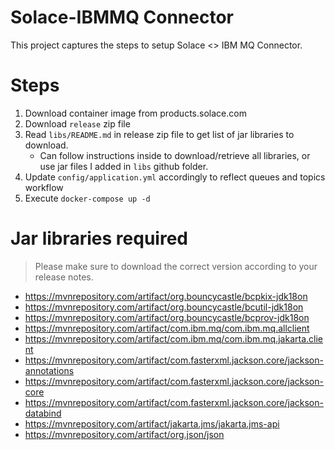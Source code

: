 # Solace-IBMMQ Connector

This project captures the steps to setup Solace <> IBM MQ Connector.

# Steps

1. Download container image from products.solace.com
2. Download `release` zip file
3. Read `libs/README.md` in release zip file to get list of jar libraries to download.
   - Can follow instructions inside to download/retrieve all libraries, or use jar files I added in `libs` github folder.
4. Update `config/application.yml` accordingly to reflect queues and topics workflow
5. Execute `docker-compose up -d`

# Jar libraries required
> Please make sure to download the correct version according to your release notes.
- https://mvnrepository.com/artifact/org.bouncycastle/bcpkix-jdk18on
- https://mvnrepository.com/artifact/org.bouncycastle/bcutil-jdk18on
- https://mvnrepository.com/artifact/org.bouncycastle/bcprov-jdk18on
- https://mvnrepository.com/artifact/com.ibm.mq/com.ibm.mq.allclient
- https://mvnrepository.com/artifact/com.ibm.mq/com.ibm.mq.jakarta.client
- https://mvnrepository.com/artifact/com.fasterxml.jackson.core/jackson-annotations
- https://mvnrepository.com/artifact/com.fasterxml.jackson.core/jackson-core
- https://mvnrepository.com/artifact/com.fasterxml.jackson.core/jackson-databind
- https://mvnrepository.com/artifact/jakarta.jms/jakarta.jms-api
- https://mvnrepository.com/artifact/org.json/json
